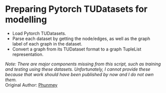 # Preparing Pytorch TUDatasets for modelling
- Load Pytorch TUDatasets.  
- Parse each dataset by getting the node/edges, as well as the graph label of each graph in the dataset.
- Convert a graph from its TUDataset format to a graph TupleList representation.  

_Note: There are major components missing from this script, such as training and testing using these datasets. Unfortunately, I cannot provide these because that work should have been published by now and I do not own them._  
Original Author: [Phunmey](https://github.com/Phunmey)
